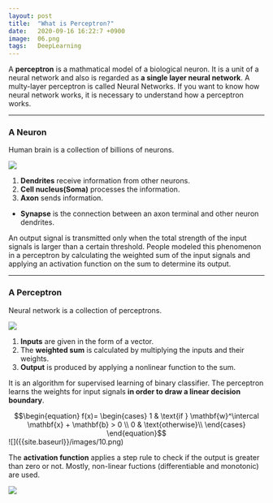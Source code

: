 ```yaml
---
layout: post
title:  "What is Perceptron?"
date:   2020-09-16 16:22:7 +0900
image:  06.png
tags:   DeepLearning
---
```


A <strong>perceptron</strong> is a mathmatical model of a biological neuron. It is a unit of a neural network and also is regarded as <strong>a single layer neural network</strong>. A multy-layer perceptron is called Neural Networks. If you want to know how neural network works, it is necessary to understand how a perceptron works.

---
### A Neuron
Human brain is a collection of billions of neurons.

![]({{site.baseurl}}/images/07.png)

<ol>
<li> <strong>Dendrites</strong> receive information from other neurons. </li>
<li> <strong>Cell nucleus(Soma)</strong> processes the information. </li>
<li> <strong>Axon</strong> sends information. </li>
</ol>
<ul>
<li> <strong>Synapse</strong> is the connection between an axon terminal and other neuron dendrites. </li>
</ul>


An output signal is transmitted only when the total strength of the input signals is larger than a certain threshold. People modeled this phenomenon in a perceptron by calculating the weighted sum of the input signals and applying an activation function on the sum to determine its output.

---
### A Perceptron
Neural network is a collection of perceptrons.

![]({{site.baseurl}}/images/08.png)

<ol>
<li> <strong>Inputs</strong> are given in the form of a vector. </li>
<li> The <strong>weighted sum</strong> is calculated by multiplying the inputs and their weights. </li>
<li> <strong>Output</strong> is produced by applying a nonlinear function to the sum. </li>
</ol>

It is an algorithm for supervised learning of binary classifier. The perceptron learns the weights for input signals <strong>in order to draw a linear decision boundary</strong>.

<div align="center">
$$\begin{equation}
            f(x)=
            \begin{cases}
                1 & \text{if } \mathbf{w}^\intercal \mathbf{x} + \mathbf{b} > 0 \\
                0 & \text{otherwise}\\
            \end{cases}       
        \end{equation}$$
</div>
![]({{site.baseurl}}/images/10.png)


The <strong>activation function</strong> applies a step rule to check if the output is greater than zero or not. Mostly, non-linear fuctions (differentiable and monotonic) are used.

![]({{site.baseurl}}/images/09.png)

